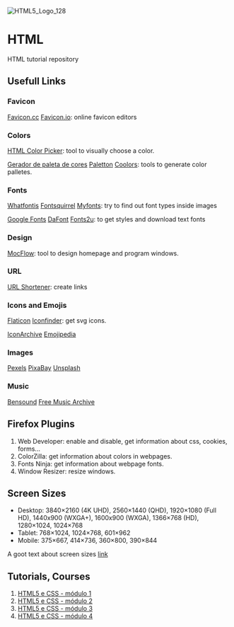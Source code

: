 ![HTML5_Logo_128](https://github.com/ElmarUhl/HTML/assets/157088447/829b48c8-d4c2-4732-90a7-8e25a954195e)

# HTML
HTML tutorial repository

## Usefull Links

### Favicon

[Favicon.cc](https://www.favicon.cc/) [Favicon.io](https://favicon.io/): online favicon editors

### Colors

[HTML Color Picker](https://www.w3schools.com/colors/colors_picker.asp): tool to visually choose a color.

[Gerador de paleta de cores](https://color.adobe.com/pt/) [Paletton](https://paletton.com/#uid=33g0F0ksDvKhQFNn1zmvOqf--kH) [Coolors](https://coolors.co/): tools to generate color palletes.

### Fonts

[Whatfontis](https://www.whatfontis.com/) [Fontsquirrel](https://www.fontsquirrel.com/) [Myfonts](https://www.myfonts.com/): try to find out font types inside images

[Google Fonts](https://fonts.google.com/) [DaFont](https://www.dafont.com/pt/) [Fonts2u](https://pt.fonts2u.com/): to get styles and download text fonts

### Design

[MocFlow](https://mockflow.com/): tool to design homepage and program windows.

### URL

[URL Shortener](https://bitly.com/): create links

### Icons and Emojis

[Flaticon](https://www.flaticon.com/) [Iconfinder](https://www.iconfinder.com/): get svg icons.

[IconArchive](https://www.iconarchive.com/)
[Emojipedia](https://emojipedia.org/)

### Images
[Pexels](https://www.pexels.com/pt-br/) [PixaBay](https://pixabay.com/pt/) [Unsplash](https://unsplash.com/pt-br)

### Music
[Bensound](https://www.bensound.com/) [Free Music Archive](https://freemusicarchive.org/music/BoxCat_Games)


## Firefox Plugins
1. Web Developer: enable and disable, get information about css, cookies, forms...
2. ColorZilla: get information about colors in webpages.
3. Fonts Ninja: get information about webpage fonts.
4. Window Resizer: resize windows.

## Screen Sizes

- Desktop: 3840×2160 (4K UHD), 2560×1440 (QHD), 1920×1080 (Full HD), 1440x900 (WXGA+), 1600x900 (WXGA), 1366×768 (HD), 1280×1024, 1024×768
- Tablet: 768×1024, 1024×768, 601×962
- Mobile: 375×667, 414×736, 360×800, 390×844

A goot text about screen sizes [link](https://testsigma.com/blog/common-screen-resolutions/)

## Tutorials, Courses
1. [HTML5 e CSS - módulo 1](https://www.youtube.com/watch?v=Ejkb_YpuHWs&list=PLHz_AreHm4dkZ9-atkcmcBaMZdmLHft8n&index=2)
2. [HTML5 e CSS - módulo 2](https://www.youtube.com/watch?v=vPNIAJ9B4hg&list=PLHz_AreHm4dlUpEXkY1AyVLQGcpSgVF8s)
3. [HTML5 e CSS - módulo 3](https://www.youtube.com/watch?v=ofFgnDtn_1c&list=PLHz_AreHm4dmcAviDwiGgHbeEJToxbOpZ)
4. [HTML5 e CSS - módulo 4](https://www.youtube.com/watch?v=zHKHMmEG9vE&list=PLHz_AreHm4dkcVCk2Bn_fdVQ81Fkrh6WT)
